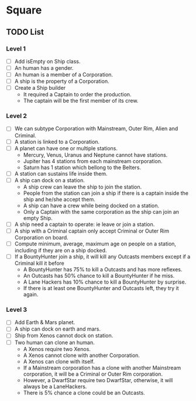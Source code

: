 # Square

## TODO List

### Level 1

- [ ] Add isEmpty on Ship class.
- [ ] An human has a gender.
- [ ] An human is a member of a Corporation.
- [ ] A ship is the property of a Corporation.
- [ ] Create a Ship builder
  * It required a Captain to order the production.
  * The captain will be the first member of its crew.

### Level 2

- [ ] We can subtype Corporation with Mainstream, Outer Rim, Alien and Criminal.
- [ ] A station is linked to a Corporation.
- [ ] A planet can have one or multiple stations.
    * Mercury, Venus, Uranus and Neptune cannot have stations.
    * Jupiter has 4 stations from each mainstream corporation.
    * Saturn has 1 station which bellong to the Belters.
- [ ] A station can sustains life inside them.
- [ ] A ship can dock on a station.
  * A ship crew can leave the ship to join the station.
  * People from the station can join a ship if there is a captain inside the ship and he/she accept them.
  * A ship can have a crew while being docked on a station.
  * Only a Captain with the same corporation as the ship can join an empty Ship.
- [ ] A ship need a captain to operate: ie leave or join a station.
- [ ] A ship with a Criminal captain only accept Criminal or Outer Rim Corporation on board.
- [ ] Compute minimum, average, maximum age on people on a station, including if they are on a ship docked.
- [ ] If a BountyHunter join a ship, it will kill any Outcasts members except if a Criminal kill it before
  * A BountyHunter has 75% to kill a Outcasts and has more reflexes.
  * An Outcasts has 50% chance to kill a BountyHunter if he miss.
  * A Lane Hackers has 10% chance to kill a BountyHunter by surprise.
  * If there is at least one BountyHunter and Outcasts left, they try it again.

### Level 3

- [ ] Add Earth & Mars planet.
- [ ] A ship can dock on earth and mars.
- [ ] Ship from Xenos cannot dock on station.
- [ ] Two human can clone an human.
  * A Xenos require two Xenos.
  * A Xenos cannot clone with another Corporation.
  * A Xenos can clone with itself.
  * If a Mainstream corporation has a clone with another Mainstream corporation, it will be a Criminal or Outer Rim corporation.
  * However, a DwarfStar require two DwarfStar, otherwise, it will always be a LaneHackers.
  * There is 5% chance a clone could be an Outcasts.
